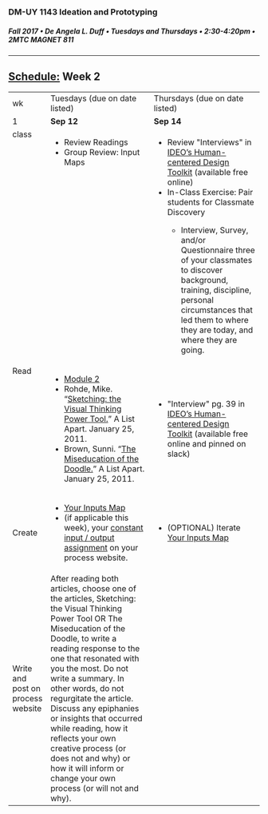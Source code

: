 ### DM-UY 1143 Ideation and Prototyping
##### Fall 2017 • De Angela L. Duff • Tuesdays and Thursdays • 2:30-4:20pm • 2MTC MAGNET 811

---
## [Schedule:](schedule.md) Week 2


<table>
<tr>
<td>wk</td>
<td>Tuesdays (due on date listed)</td>
<td>Thursdays (due on date listed)</td>
</tr>
<tr>
  <td valign="top">1</td>
  <td valign="top" width="48%"><strong>Sep 12</strong></td>
  <td valign="top" width="48%"><strong>Sep 14</strong></td>
</tr>
<!--class-->
<tr>
<td valign="top">class</td>

<td valign="top">
<ul>
<li>Review Readings</li>
<li>Group Review: Input Maps</li>
</ul>
</td>
<td valign="top" width="48%">
<ul>
<li>Review "Interviews" in <a href="http://www.designkit.org/resources/1">IDEO’s Human-centered Design Toolkit</a> (available free online)</li>
<li>In-Class Exercise: Pair students for Classmate Discovery</li>
  <ul>
  <li>Interview, Survey, and/or Questionnaire three of your classmates to discover background, training, discipline, personal circumstances that led them to where they are today, and where they are going.</li>
  </ul>
</ul>

  <ul>

  </ul>
</td>
 
</tr>

<!-- read -->
<tr>
  <td valign="top">Read</td>
  <td>
  <ul>
  <li><a href="http://teaching.polishedsolid.com/ip/mod2/content/index.html" target="_blank">Module 2</a></li>
  <li>Rohde, Mike. “<a href="http://www.alistapart.com/articles/sketching-the-visual-thinking-power-tool/">Sketching: the Visual Thinking Power Tool.</a>” A List Apart. January 25, 2011. </li>
<li>Brown, Sunni. “<a href="http://www.alistapart.com/articles/the-miseducation-of-the-doodle/" target="_blank">The Miseducation of the Doodle.</a>” A List Apart. January 25, 2011. </li>
</ul>
</td>
<td>
  <ul>
<li>"Interview" pg. 39 in <a href="http://www.designkit.org/resources/1">IDEO’s Human-centered Design Toolkit</a> (available free online and pinned on slack)</li>
</ul>
</td> 
</tr>


<!-- create -->
<tr>
<td>Create</td>
<td>
<ul>
<li><a href="input_map.md">Your Inputs Map</a></li>
<li>(if applicable this week), your <a href="">constant input / output assignment</a> on your process website.</li>
</ul>
</td>
<td>
<ul>
<li>(OPTIONAL) Iterate <a href="input_map.md">Your Inputs Map</a></li>
</ul>
</td>
</tr>

<!-- write -->
<tr>
<td>Write and post on process website</td>
<td>After reading both articles, choose one of the articles, Sketching: the Visual Thinking Power Tool OR The Miseducation of the Doodle, to write a reading response to the one that resonated with you the most. Do not write a summary. In other words, do not regurgitate the article. Discuss any epiphanies or insights that occurred while reading, how it reflects your own creative process (or does not and why) or how it will inform or change your own process (or will not and why).</td>
<td></td>
</tr>
</table>



